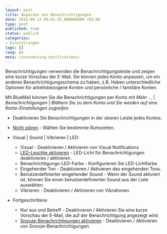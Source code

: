 ```yaml
---
layout: post
title: Anpassen von Benachrichtigungen
date: 2015-08-13 09:41:35.000000000 +03:00
type: post
published: true
status: publish
categories:
- Einstellungen
tags: []
lang: de
meta: /customizing-notifications/
---
```


Benachrichtigungen verwenden die Benachrichtigungsleiste und zeigen eine kurze Vorschau der E-Mail. Sie können jedes Konto anpassen, um ein anderes Benachrichtigungsschema zu haben, z.B. Haben unterschiedliche Optionen für arbeitsbezogene Konten und persönliche / familiäre Konten.

Mit BlueMail können Sie die Benachrichtigungen per Konto mit *Mehr ...* \| *Benachrichtigungen* \| *Blättern Sie zu dem Konto und Sie werden auf eine Konto-Einstellungen zugreifen*:

* Deaktivieren Sie Benachrichtigungen in der oberen Leiste jedes Kontos.
* [Nicht stören](/disable-notifications-for-given-times/) - Wählen Sie bestimmte Ruhezeiten.
* Visual \| Sound \| Vibrieren \| LED:

    * Visual - Deaktivieren / Aktivieren von Visual Notifications
    * [LED-Leuchte aktivieren](/configure-leds-notification/) - LED-Licht für Benachrichtigungen deaktivieren / aktivieren.
    * Benachrichtigungs-LED-Farbe - Konfigurieren Sie LED-Lichtfarbe.
    * Eingehender Ton - Deaktivieren / Aktivieren des eingehenden Tons.
    * Benutzerdefinierter eingehender Sound - Wenn der Sound aktiviert ist, können Sie einen benutzerdefinierten Sound aus der Liste auswählen.
    * Vibrieren - Deaktivieren / Aktivieren von Vibrationen.
* Fortgeschrittene
    * Nur aus und Betreff - Deaktivieren / Aktivieren Sie eine kurze Vorschau der E-Mail, die auf der Benachrichtigung angezeigt wird.
    * [Snooze-Benachrichtigungen aktivieren](/snooze-notifications-or-reminders/) - Deaktivieren / Aktivieren von Snooze-Benachrichtigungen.
